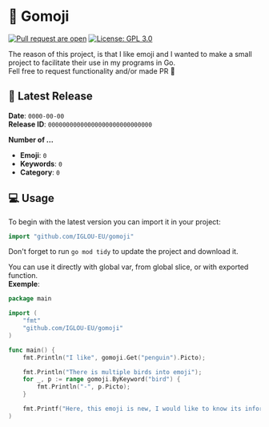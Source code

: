# 🥰 Gomoji
[![Pull request are open](https://img.shields.io/badge/Pull_request-Open-green.svg?style=flat-square)](https://github.com/IGLOU-EU/gomoji/fork)
[![License: GPL 3.0](https://img.shields.io/badge/License-GPL_3.0_or_later-blue.svg?style=flat-square)](https://www.gnu.org/licenses/gpl-3.0.html)

The reason of this project, is that I like emoji and I wanted to make a small project to facilitate their use in my programs in Go.   
Fell free to request functionality and/or made PR 💞

## 🧠 Latest Release
**Date**: `0000-00-00`   
**Release ID**: `00000000000000000000000000000`

**Number of ...**
- **Emoji**: `0`
- **Keywords**: `0`
- **Category**: `0`

## 💻 Usage
To begin with the latest version you can import it in your project:
```go
import "github.com/IGLOU-EU/gomoji"
```
Don't forget to run `go mod tidy` to update the project and download it.

You can use it directly with global var, from global slice, or with exported function.   
**Exemple**:
```go
package main

import (
    "fmt"
    "github.com/IGLOU-EU/gomoji"
)

func main() {
    fmt.Println("I like", gomoji.Get("penguin").Picto);

    fmt.Println("There is multiple birds into emoji");
    for _, p := range gomoji.ByKeyword("bird") {
        fmt.Println("-", p.Picto);
    }

    fmt.Printf("Here, this emoji is new, I would like to know its information :\n%#v", gomoji.Info("🧌"));
)
```